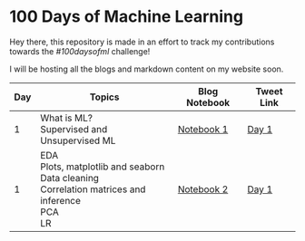 # 100 Days of Machine Learning


Hey there, this repository is made in an effort to track my contributions towards the *#100daysofml* challenge!

I will be hosting all the blogs and markdown content on my website soon.

| Day | Topics | Blog Notebook | Tweet Link |
| ---- | --- | --------- | ---------- |
| 1    | What is ML? <br> Supervised and Unsupervised ML | [Notebook 1](https://github.com/snowclipsed/100daysofml/blob/main/Day%201/Day%201.ipynb) | [Day 1](https://twitter.com/snowclipsed/status/1659999216561963008?s=20) |
| 1    | EDA <br> Plots, matplotlib and seaborn <br> Data cleaning <br> Correlation matrices and inference <br> PCA <br> LR | [Notebook 2](https://github.com/snowclipsed/100daysofml/blob/main/Day%202/Day%202.ipynb) | [Day 1](https://twitter.com/snowclipsed/status/1660352300492390400?s=20) |
